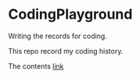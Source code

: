 # CodingPlayground
Writing the records for coding.

This repo record my coding history.

The contents [link](https://hiddenob.pixnet.net/blog/post/46583134) 
    

